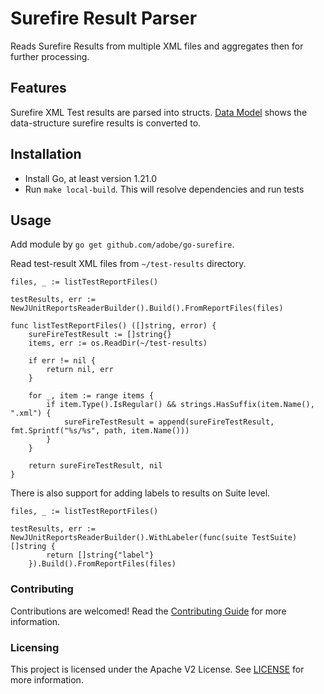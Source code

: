# Surefire Result Parser

Reads Surefire Results from multiple XML files and aggregates then for further processing.

## Features
Surefire XML Test results are parsed into structs. [Data Model](doc/datamodel.md) shows 
the data-structure surefire results is converted to.

## Installation

- Install Go, at least version 1.21.0
- Run `make local-build`. This will resolve dependencies and run tests

## Usage

Add module by `go get github.com/adobe/go-surefire`.

Read test-result XML files from `~/test-results` directory.

```
files, _ := listTestReportFiles()

testResults, err := NewJUnitReportsReaderBuilder().Build().FromReportFiles(files)
	
func listTestReportFiles() ([]string, error) {
	sureFireTestResult := []string{}
	items, err := os.ReadDir(~/test-results)

	if err != nil {
		return nil, err
	}

	for _, item := range items {
		if item.Type().IsRegular() && strings.HasSuffix(item.Name(), ".xml") {
			sureFireTestResult = append(sureFireTestResult, fmt.Sprintf("%s/%s", path, item.Name()))
		}
	}

	return sureFireTestResult, nil
}
```

There is also support for adding labels to results on Suite level. 

```
files, _ := listTestReportFiles()

testResults, err := NewJUnitReportsReaderBuilder().WithLabeler(func(suite TestSuite) []string {
		return []string{"label"}
	}).Build().FromReportFiles(files)
```
### Contributing

Contributions are welcomed! Read the [Contributing Guide](./.github/CONTRIBUTING.md) for more information.

### Licensing

This project is licensed under the Apache V2 License. See [LICENSE](LICENSE) for more information.

